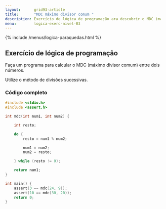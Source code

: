```yaml
---
layout:      grid93-article
title:       "MDC máximo divisor comum "
description: Exercício de lógica de programação ara descubrir o MDC (máximo divisor comum).
menu:        logica-exerc-nivel-03
---
```


{% include /menus/logica-paraquedas.html %}

Exercício de lógica de programação
---

Faça um programa para calcular o MDC (máximo divisor comum) entre dois números.

Utilize o método de divisões sucessivas.


### Código completo

```c
#include <stdio.h>
#include <assert.h>

int mdc(int num1, int num2) {

    int resto;

    do {
        resto = num1 % num2;

        num1 = num2;
        num2 = resto;

    } while (resto != 0);

    return num1;
}

int main() {
    assert(3 == mdc(24, 9));
    assert(10 == mdc(30, 20));
    return 0;
}
```